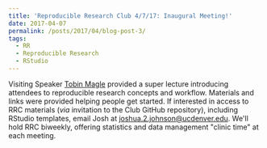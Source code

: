 ```yaml
---
title: 'Reproducible Research Club 4/7/17: Inaugural Meeting!'
date: 2017-04-07
permalink: /posts/2017/04/blog-post-3/
tags:
  - RR
  - Reproducible Research
  - RStudio
---
```


Visiting Speaker [Tobin Magle](http://libguides.colostate.edu/prf.php?account_id=108354) provided a super lecture introducing attendees to reproducible research concepts and workflow. Materials and links were provided helping people get started. If interested in access to RRC materials (*via* invitation to the Club GitHub repository), including RStudio templates, email Josh at joshua.2.johnson@ucdenver.edu. We'll hold RRC biweekly, offering statistics and data management "clinic time" at each meeting.
